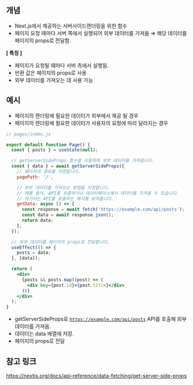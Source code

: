 ## 개념

- Next.js에서 제공하는 서버사이드렌더링을 위한 함수
- 페이지 요청 때마다 서버 쪽에서 실행되어 외부 데이터를 가져옴
⇒ 해당 데이터를 페이지의 props로 전달함.

**[ 특징 ]**

- 페이지가 요청될 때마다 서버 측에서 실행됨.
- 반환 값은 페이지의 props로 사용
- 외부 데이터를 가져오는 데 사용 가능

## 예시

- 페이지의 렌더링에 필요한 데이터가 외부에서 제공 될 경우
- 페이지의 렌더링에 필요한 데이터가 사용자의 요청에 따라 달라지는 경우

```jsx
// pages/index.js

export default function Page() {
  const { posts } = useState(null);

  // getServerSideProps 함수를 사용하여 외부 데이터를 가져옵니다.
  const { data } = await getServerSideProps({
    // 페이지의 경로를 지정합니다.
    pagePath: '/',

    // 외부 데이터를 가져오는 방법을 지정합니다.
    // 예를 들어, API를 호출하거나 데이터베이스에서 데이터를 가져올 수 있습니다.
    // 여기서는 API를 호출하는 예시를 보여줍니다.
    getData: async () => {
      const response = await fetch('https://example.com/api/posts');
      const data = await response.json();
      return data;
    },
  });

  // 외부 데이터를 페이지의 props로 전달합니다.
  useEffect(() => {
    posts = data;
  }, [data]);

  return (
    <div>
      {posts && posts.map((post) => (
        <div key={post.id}>{post.title}</div>
      ))}
    </div>
  );
}
```

- getServerSideProps로 [`https://example.com/api/posts`](https://example.com/api/posts) API를 호출해 외부 데이터를 가져옴.
- 데이터는 data 배열에 저장.
- 페이지의 props로 전달

## 참고 링크
<https://nextjs.org/docs/api-reference/data-fetching/get-server-side-props>

